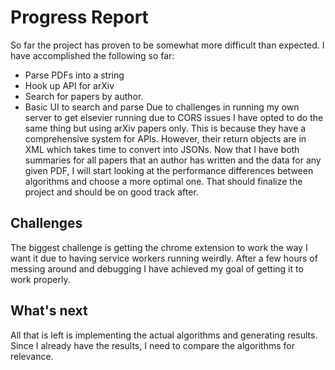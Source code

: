# Progress Report
So far the project has proven to be somewhat more difficult than expected. I have accomplished the following so far:
- Parse PDFs into a string
- Hook up API for arXiv
- Search for papers by author. 
- Basic UI to search and parse
Due to challenges in running my own server to get elsevier running due to CORS issues I have opted to do the same thing but using arXiv papers only. This is because they have a comprehensive system for APIs. However, their return objects are in XML which takes time to convert into JSONs. Now that I have both summaries for all papers that an author has written and the data for any given PDF, I will start looking at the performance differences between algorithms and choose a more optimal one. That should finalize the project and should be on good track after. 
## Challenges
The biggest challenge is getting the chrome extension to work the way I want it due to having service workers running weirdly. After a few hours of messing around and debugging I have achieved my goal of getting it to work properly.
## What's next
All that is left is implementing the actual algorithms and generating results. Since I already have the results, I need to compare the algorithms for relevance.